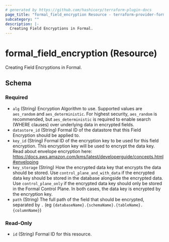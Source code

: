 ```yaml
---
# generated by https://github.com/hashicorp/terraform-plugin-docs
page_title: "formal_field_encryption Resource - terraform-provider-formal"
subcategory: ""
description: |-
  Creating Field Encryptions in Formal.
---
```


# formal_field_encryption (Resource)

Creating Field Encryptions in Formal.



<!-- schema generated by tfplugindocs -->
## Schema

### Required

- `alg` (String) Encryption Algorithm to use. Supported values are `aes_random` and `aes_deterministic`. For highest security, `aes_random` is recommended, but `aes_deterministic` is required to enable search (WHERE clauses) over underlying data in encrypted fields.
- `datastore_id` (String) Formal ID of the datastore that this Field Encryption should be applied to.
- `key_id` (String) Formal ID of the encryption key to be used for this field encryption. This encryption key will be used to encrypt the data key. Read about envelope encryption here: https://docs.aws.amazon.com/kms/latest/developerguide/concepts.html#enveloping
- `key_storage` (String) How the encrypted data key that encrypts the data should be stored. Use `control_plane_and_with_data` if the encrypted data key should be stored in the database alongside the encrypted data. Use `control_plane_only` if the encrypted data key should only be stored in the Formal Control Plane. In both cases, the data key is encrypted by the encryption key.
- `path` (String) The full path of the field that should be encrypted, separated by `.` (eg `{databaseName}.{schemaName}.{tableName}.{columnName}`)

### Read-Only

- `id` (String) Formal ID for this resource.



